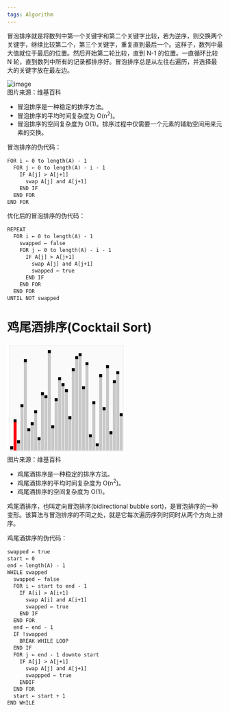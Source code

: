 ```yaml
---
tags: Algorithm
---
```

冒泡排序就是将数列中第一个关键字和第二个关键字比较，若为逆序，则交换两个关键字，继续比较第二个，第三个关键字，重复直到最后一个。这样子，数列中最大值就位于最后的位置。然后开始第二轮比较，直到 N-1 的位置。一直循环比较 N 轮，直到数列中所有的记录都排序好。冒泡排序总是从左往右遍历，并选择最大的关键字放在最左边。

![image](../../../images/bubble_sort.gif)  
图片来源：维基百科

- 冒泡排序是一种稳定的排序方法。
- 冒泡排序的平均时间复杂度为 O(n<sup>2</sup>)。
- 冒泡排序的空间复杂度为 O(1)。排序过程中仅需要一个元素的辅助空间用来元素的交换。

冒泡排序的伪代码：
```
FOR i ← 0 to length(A) - 1
  FOR j ← 0 to length(A) - i - 1
    IF A[j] > A[j+1]
      swap A[j] and A[j+1]
    END IF
  END FOR
END FOR
```

优化后的冒泡排序的伪代码：
```
REPEAT
  FOR i ← 0 to length(A) - 1
    swapped ← false
    FOR j ← 0 to length(A) - i - 1
      IF A[j] > A[j+1]
        swap A[j] and A[j+1]
        swapped ← true
      END IF
    END FOR
  END FOR
UNTIL NOT swapped
```

# 鸡尾酒排序(Cocktail Sort)

![image](./images/Cocktail_sort.gif)  
图片来源：维基百科

- 鸡尾酒排序是一种稳定的排序方法。
- 鸡尾酒排序的平均时间复杂度为 O(n<sup>2</sup>)。
- 鸡尾酒排序的空间复杂度为 O(1)。

鸡尾酒排序，也叫定向冒泡排序(bidirectional bubble sort)，是冒泡排序的一种变形。该算法与冒泡排序的不同之处，就是它每次遍历序列时同时从两个方向上排序。

鸡尾酒排序的伪代码：
```
swapped ← true
start ← 0
end ← length(A) - 1
WHILE swapped
  swapped ← false
  FOR i ← start to end - 1
    IF A[i] > A[i+1]
      swap A[i] and A[i+1]
      swapped ← true
    END IF
  END FOR
  end ← end - 1
  IF !swapped
    BREAK WHILE LOOP
  END IF
  FOR j ← end - 1 downto start
    IF A[j] > A[j+1]
      swap A[j] and A[j+1]
      swappped ← true
    ENDIF
  END FOR
  start ← start + 1
END WHILE
```